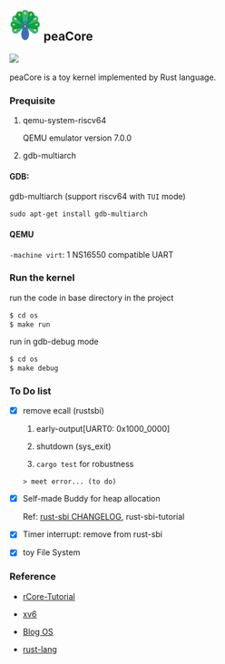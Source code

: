 ## <img src="docs/static/icon.png" width="55"> peaCore

![](https://img.shields.io/badge/language-Rust-brightgreen)

peaCore is a toy kernel implemented by Rust language.

### Prequisite


1. qemu-system-riscv64
  
    QEMU emulator version 7.0.0

2. gdb-multiarch


#### GDB: 

gdb-multiarch (support riscv64 with `TUI` mode)

```shell
sudo apt-get install gdb-multiarch
```

#### QEMU

`-machine virt`: 1 NS16550 compatible UART

### Run the kernel

run the code in base directory in the project
```shell
$ cd os
$ make run
```

run in gdb-debug mode

```shell
$ cd os
$ make debug
```

### To Do list

- [x] remove ecall (rustsbi)
  
    1. early-output[UART0: 0x1000_0000] 

    2. shutdown (sys_exit)

    3. `cargo test` for robustness

      > meet error... (to do)



- [x] Self-made Buddy for heap allocation

  Ref: [rust-sbi CHANGELOG](https://github.com/rustsbi/rustsbi/blob/91cfa36d14b81af3874ba1da2c0663b5bd601fa3/CHANGELOG.md?plain=1#L122), rust-sbi-tutorial

- [x] Timer interrupt: remove from rust-sbi

- [x] toy File System


### Reference

- [rCore-Tutorial](https://rcore-os.cn/rCore-Tutorial-Book-v3/index.html)

- [xv6](https://github.com/mit-pdos/xv6-riscv)

- [Blog OS](https://os.phil-opp.com/)

- [rust-lang](https://doc.rust-lang.org/std/index.html)
